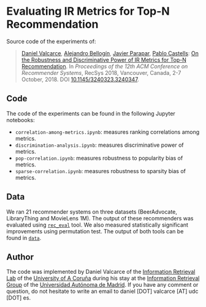 # Evaluating IR Metrics for Top-N Recommendation

Source code of the experiments of:

> [Daniel Valcarce](http://www.dc.fi.udc.es/~dvalcarce), [Alejandro Bellogín](http://ir.ii.uam.es/~alejandro), [Javier Parapar](http://www.dc.fi.udc.es/~parapar), [Pablo Castells](http://ir.ii.uam.es/castells): [On the Robustness and Discriminative Power of IR Metrics for Top-N Recommendation](http://www.dc.fi.udc.es/~dvalcarce/pubs/valcarce-etal-recsys2018.pdf). In _Proceedings of the 12th ACM Conference on Recommender Systems_, RecSys 2018, Vancouver, Canada, 2-7 October, 2018. DOI [10.1145/3240323.3240347](http://dx.doi.org/10.1145/3240323.3240347).

## Code

The code of the experiments can be found in the following Jupyter notebooks:
- `correlation-among-metrics.ipynb`: measures ranking correlations among metrics.
- `discrimination-analysis.ipynb`: measures discriminative power of metrics.
- `pop-correlation.ipynb`: measures robustness to popularity bias of metrics.
- `sparse-correlation.ipynb`: measures robustness to sparsity bias of metrics.

## Data

We ran 21 recommender systems on three datasets (BeerAdvocate, LibraryThing and MovieLens 1M). The output of these recommenders was evaluated using [`rec_eval`](https://github.com/dvalcarce/rec_eval) tool. We also measured statistically significant improvements using permutation test. The output of both tools can be found in [`data`](https://github.com/dvalcarce/evalMetrics/tree/master/data).

## Author

The code was implemented by Daniel Valcarce of the [Information Retrieval Lab](http://irlab.org) of the [University of A Coruña](https://www.udc.es) during his stay at the [Information Retrieval Group](http://ir.ii.uam.es) of the [Universidad Autónoma de Madrid](http://uam.es). If you have any comment or question, do not hesitate to write an email to daniel [DOT] valcarce [AT] udc [DOT] es.
